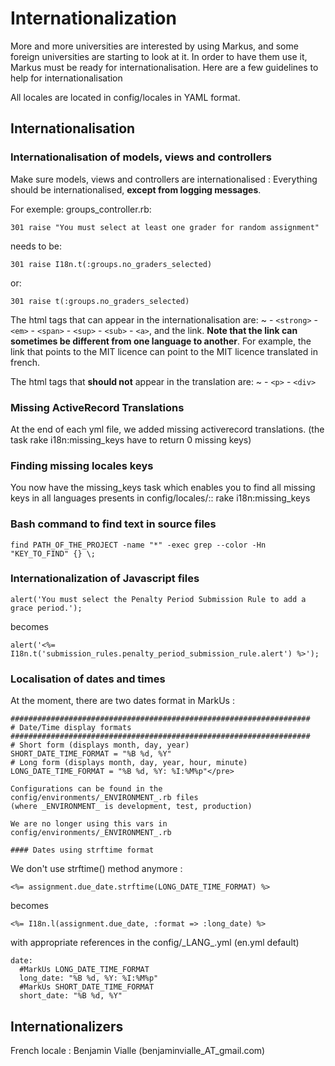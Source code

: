 Internationalization
====================

More and more universities are interested by using Markus, and some foreign universities are starting to look at it. In order to have them use it, Markus must be ready for internationalisation. Here are a few guidelines to help for internationalisation

All locales are located in config/locales in YAML format.

Internationalisation
--------------------

### Internationalisation of models, views and controllers

Make sure models, views and controllers are internationalised : Everything should be internationalised, **except from logging messages**.

For exemple: groups\_controller.rb:

    301 raise "You must select at least one grader for random assignment"

needs to be:

    301 raise I18n.t(:groups.no_graders_selected)

or:

    301 raise t(:groups.no_graders_selected)

The html tags that can appear in the internationalisation are:
  ~ -   `<strong>`
    -   `<em>`
    -   `<span>`
    -   `<sup>`
    -   `<sub>`
    -   `<a>`, and the link. **Note that the link can sometimes be different from one language to another**. For example, the link that points to the MIT licence can point to the MIT licence translated in french.

The html tags that **should not** appear in the translation are:
  ~ -   `<p>`
    -   `<div>`

### Missing ActiveRecord Translations

At the end of each yml file, we added missing activerecord translations. (the task rake i18n:missing\_keys have to return 0 missing keys)

### Finding missing locales keys

You now have the missing\_keys task which enables you to find all missing keys in all languages presents in config/locales/:: rake i18n:missing\_keys

### Bash command to find text in source files

    find PATH_OF_THE_PROJECT -name "*" -exec grep --color -Hn "KEY_TO_FIND" {} \;

### Internationalization of Javascript files

    alert('You must select the Penalty Period Submission Rule to add a grace period.');

becomes

    alert('<%= I18n.t('submission_rules.penalty_period_submission_rule.alert') %>');

### Localisation of dates and times

At the moment, there are two dates format in MarkUs :

    ###################################################################
    # Date/Time display formats
    ###################################################################
    # Short form (displays month, day, year)
    SHORT_DATE_TIME_FORMAT = "%B %d, %Y"
    # Long form (displays month, day, year, hour, minute)
    LONG_DATE_TIME_FORMAT = "%B %d, %Y: %I:%M%p"</pre>

    Configurations can be found in the config/environments/_ENVIRONMENT_.rb files
    (where _ENVIRONMENT_ is development, test, production)

    We are no longer using this vars in config/environments/_ENVIRONMENT_.rb

    #### Dates using strftime format

We don't use strftime() method anymore :

    <%= assignment.due_date.strftime(LONG_DATE_TIME_FORMAT) %>

becomes

    <%= I18n.l(assignment.due_date, :format => :long_date) %>

with appropriate references in the config/\_LANG\_.yml (en.yml default)

    date:
      #MarkUs LONG_DATE_TIME_FORMAT
      long_date: "%B %d, %Y: %I:%M%p"
      #MarkUs SHORT_DATE_TIME_FORMAT
      short_date: "%B %d, %Y"

Internationalizers
------------------

French locale : Benjamin Vialle (benjaminvialle\_AT\_gmail.com)